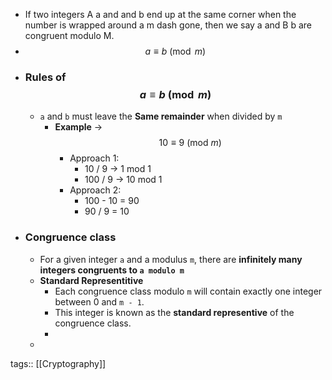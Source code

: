 - If two integers A a and and b end up at the same corner when the number is wrapped around a m dash gone, then we say a and B b are congruent modulo M.
- $$a \equiv b \pmod{m}$$
- ### Rules of $$a \equiv b \pmod{m}$$
	- `a` and `b` must leave the **Same remainder** when divided by `m`
		- **Example** -> $$10 \equiv 9 \: (\text{mod } m)$$
			- Approach 1:
				- 10 / 9 -> 1 mod 1
				- 100 / 9 -> 10 mod 1
			- Approach 2:
				- 100 - 10 = 90
				- 90 / 9 = 10
- ### Congruence class
	- For a given integer `a` and a modulus `m`, there are **infinitely many integers congruents to `a modulo m`**
	- **Standard Representitive**
		- Each congruence class modulo `m` will contain exactly one integer between 0 and `m - 1`.
		- This integer is known as the **standard representive** of the congruence class.
		-
	-
tags:: [[Cryptography]]
